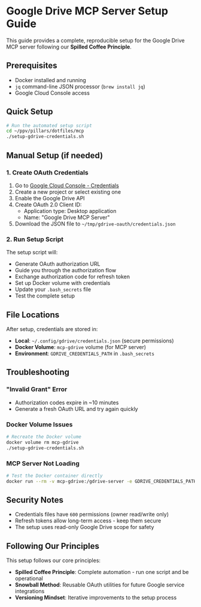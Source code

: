 # Google Drive MCP Server Setup Guide

This guide provides a complete, reproducible setup for the Google Drive MCP server following our **Spilled Coffee Principle**.

## Prerequisites

- Docker installed and running
- `jq` command-line JSON processor (`brew install jq`)
- Google Cloud Console access

## Quick Setup

```bash
# Run the automated setup script
cd ~/ppv/pillars/dotfiles/mcp
./setup-gdrive-credentials.sh
```

## Manual Setup (if needed)

### 1. Create OAuth Credentials

1. Go to [Google Cloud Console - Credentials](https://console.cloud.google.com/apis/credentials)
2. Create a new project or select existing one
3. Enable the Google Drive API
4. Create OAuth 2.0 Client ID:
   - Application type: Desktop application
   - Name: "Google Drive MCP Server"
5. Download the JSON file to `~/tmp/gdrive-oauth/credentials.json`

### 2. Run Setup Script

The setup script will:
- Generate OAuth authorization URL
- Guide you through the authorization flow
- Exchange authorization code for refresh token
- Set up Docker volume with credentials
- Update your `.bash_secrets` file
- Test the complete setup

## File Locations

After setup, credentials are stored in:
- **Local**: `~/.config/gdrive/credentials.json` (secure permissions)
- **Docker Volume**: `mcp-gdrive` volume (for MCP server)
- **Environment**: `GDRIVE_CREDENTIALS_PATH` in `.bash_secrets`

## Troubleshooting

### "Invalid Grant" Error
- Authorization codes expire in ~10 minutes
- Generate a fresh OAuth URL and try again quickly

### Docker Volume Issues
```bash
# Recreate the Docker volume
docker volume rm mcp-gdrive
./setup-gdrive-credentials.sh
```

### MCP Server Not Loading
```bash
# Test the Docker container directly
docker run --rm -v mcp-gdrive:/gdrive-server -e GDRIVE_CREDENTIALS_PATH=/gdrive-server/credentials.json mcp/gdrive echo "Test"
```

## Security Notes

- Credentials files have `600` permissions (owner read/write only)
- Refresh tokens allow long-term access - keep them secure
- The setup uses read-only Google Drive scope for safety

## Following Our Principles

This setup follows our core principles:

- **Spilled Coffee Principle**: Complete automation - run one script and be operational
- **Snowball Method**: Reusable OAuth utilities for future Google service integrations
- **Versioning Mindset**: Iterative improvements to the setup process

